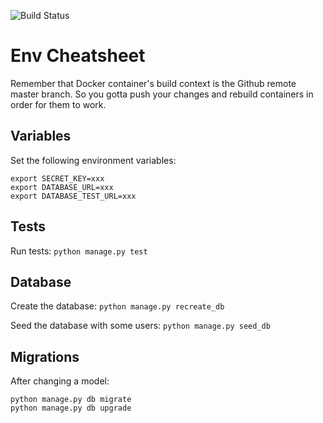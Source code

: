 ![Build Status](https://travis-ci.org/neilb14/flask-microservices-users.svg?branch=master)

# Env Cheatsheet
Remember that Docker container's build context is the Github remote master branch. So you gotta push your changes and rebuild containers in order for them to work.

## Variables
Set the following environment variables:
```
export SECRET_KEY=xxx
export DATABASE_URL=xxx
export DATABASE_TEST_URL=xxx
```

## Tests
Run tests: ```python manage.py test```

## Database
Create the database: ```python manage.py recreate_db```

Seed the database with some users: ```python manage.py seed_db```


## Migrations
After changing a model:
```
python manage.py db migrate
python manage.py db upgrade
```
